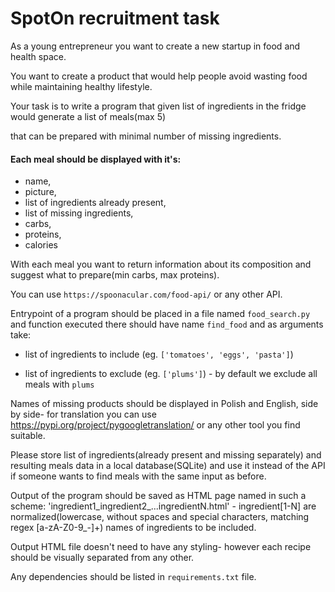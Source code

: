 # SpotOn recruitment task

As a young entrepreneur you want to create a new startup in food and health space.

You want to create a product that would help people avoid wasting food while maintaining healthy lifestyle.

Your task is to write a program that given list of ingredients in the fridge would generate a list of meals(max 5)

that can be prepared with minimal number of missing ingredients. 

#### Each meal should be displayed with it's:
- name,
- picture,
- list of ingredients already present,
- list of missing ingredients,
- carbs,
- proteins,
- calories

With each meal you want to return information about its composition and suggest what to prepare(min carbs, max proteins).

You can use `https://spoonacular.com/food-api/` or any other API.

Entrypoint of a program should be placed in a file named `food_search.py` and function executed there should have name `find_food` and as arguments take:

- list of ingredients to include (eg. `['tomatoes', 'eggs', 'pasta']`)

- list of ingredients to exclude (eg. `['plums']`) - by default we exclude all meals with `plums`

Names of missing products should be displayed in Polish and English, side by side- for translation you can use https://pypi.org/project/pygoogletranslation/ or any other tool you find suitable.

Please store list of ingredients(already present and missing separately) and resulting meals data in a local database(SQLite) and use it instead of the API if someone wants to find meals with the same input as before.

Output of the program should be saved as HTML page named in such a scheme: 'ingredient1_ingredient2_...ingredientN.html' - ingredient[1-N] are normalized(lowercase, without spaces and special characters, matching regex [a-zA-Z0-9_-]+) names of ingredients to be included.

Output HTML file doesn't need to have any styling- however each recipe should be visually separated from any other.

Any dependencies should be listed in `requirements.txt` file.